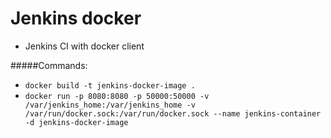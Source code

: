 # Jenkins docker
* Jenkins CI with docker client

#####Commands:
 - `docker build -t jenkins-docker-image .`
 - `docker run -p 8080:8080 -p 50000:50000 -v /var/jenkins_home:/var/jenkins_home -v /var/run/docker.sock:/var/run/docker.sock --name jenkins-container -d jenkins-docker-image`